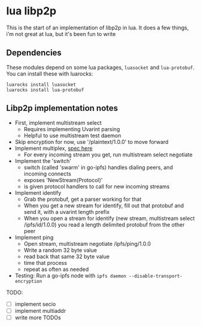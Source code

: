 # lua libp2p

This is the start of an implementation of libp2p in lua.
It does a few things, i'm not great at lua, but it's been fun to write

## Dependencies
These modules depend on some lua packages, `luasocket` and `lua-protobuf`. You can install these with luarocks:
```
luarocks install luasocket
luarocks install lua-protobuf
```

## Libp2p implementation notes
- First, implement multistream select
	- Requires implementing Uvarint parsing
	- Helpful to use multistream test daemon
- Skip encryption for now, use '/plaintext/1.0.0' to move forward
- Implement multiplex, [spec here](https://github.com/libp2p/mplex)
	- For every incoming stream you get, run multistream select negotiate
- Implement the 'switch'
	- switch (called 'swarm' in go-ipfs) handles dialing peers, and incoming connects
	- exposes 'NewStream(Protocol)'
	- is given protocol handlers to call for new incoming streams
- Implement identify
	- Grab the protobuf, get a parser working for that
	- When you get a new stream for identify, fill out that protobuf and send it, with a uvarint length prefix
	- When you open a stream for identify (new stream, multistream select /ipfs/id/1.0.0) you read a length delimited protobuf from the other peer
- Implement ping
	- Open stream, multistream negotiate /ipfs/ping/1.0.0
	- Write a random 32 byte value
	- read back that same 32 byte value
	- time that process
	- repeat as often as needed
- Testing: Run a go-ipfs node with `ipfs daemon --disable-transport-encryption`

TODO:
- [ ] implement secio
- [ ] implement multiaddr
- [ ] write more TODOs
